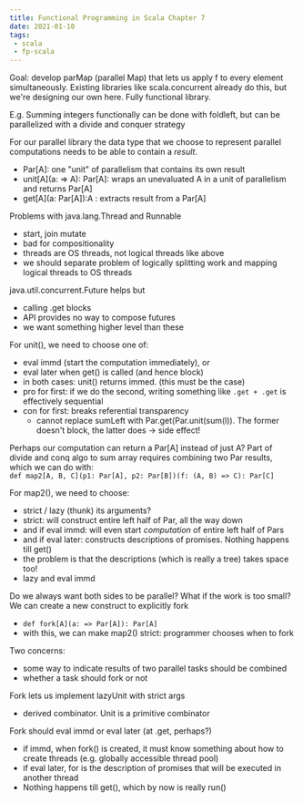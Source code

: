 ```yaml
---
title: Functional Programming in Scala Chapter 7
date: 2021-01-10
tags:
 - scala
 - fp-scala
---
```


Goal: develop parMap (parallel Map) that lets us apply f to every element simultaneously.
Existing libraries like scala.concurrent already do this, but we're designing our own here.
Fully functional library.

E.g. Summing integers functionally can be done with foldleft, but can be parallelized with a divide and conquer strategy

For our parallel library 
the data type that we choose to represent parallel computations needs to be able to contain a *result*.
 - Par[A]: one "unit" of parallelism that contains its own result
 - unit[A](a: => A): Par[A]: wraps an unevaluated A in a unit of parallelism and returns Par[A]
 - get[A](a: Par[A]):A : extracts result from a Par[A]
 
Problems with java.lang.Thread and Runnable
  - start, join mutate
  - bad for compositionality
  - threads are OS threads, not logical threads like above
  - we should separate problem of logically splitting work
  and mapping logical threads to OS threads
  
java.util.concurrent.Future helps but
 - calling .get blocks
 - API provides no way to compose futures
 - we want something higher level than these

For unit(), we need to choose one of:
 - eval immd (start the computation immediately), or
 - eval later when get() is called (and hence block)
 - in both cases: unit() returns immed. (this must be the case)
 - pro for first: if we do the second, writing something like `.get + .get` is effectively sequential
 - con for first: breaks referential transparency
   - cannot replace sumLeft with Par.get(Par.unit(sum(l)). The former doesn't block, the latter does -> side effect! 

Perhaps our computation can return a Par[A] instead of just A? Part of divide and conq algo to sum array 
requires combining two Par results, which we can do with:  
`def map2[A, B, C](p1: Par[A], p2: Par[B])(f: (A, B) => C): Par[C]`

For map2(), we need to choose:
 - strict / lazy (thunk) its arguments?
 - strict: will construct entire left half of Par, all the way down
 - and if eval immd: will even start *computation* of entire left half of Pars
 - and if eval later: constructs descriptions of promises. Nothing happens till get()
 - the problem is that the descriptions (which is really a tree) takes space too!
 - lazy and eval immd
 
Do we always want both sides to be parallel? What if the work is too small? 
We can create a new construct to explicitly fork  
 - `def fork[A](a: => Par[A]): Par[A]`
 - with this, we can make map2() strict: programmer chooses when to fork

Two concerns:
 - some way to indicate results of two parallel tasks should be combined
 - whether a task should fork or not

  
Fork lets us implement lazyUnit with strict args
 - derived combinator. Unit is a primitive combinator
 
Fork should eval immd or eval later (at .get, perhaps?)
 - if immd, when fork() is created, it must know something about how to create threads (e.g. globally accessible thread pool)
 - if eval later, for is the description of promises that will be executed in another thread
 - Nothing happens till get(), which by now is really run()
 
 
  
  
  
